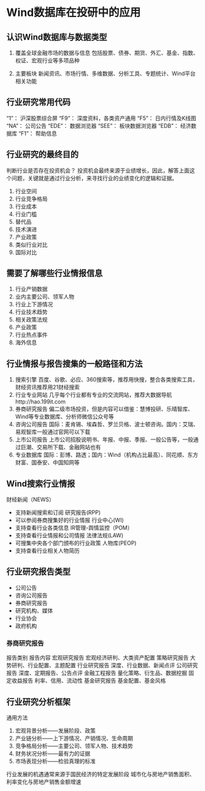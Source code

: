 # Wind数据库在投研中的应用

## 认识Wind数据库与数据类型
1. 覆盖全球金融市场的数据与信息
包括股票、债券、期货、外汇、基金、指数、权证、宏观行业等多项品种

2. 主要板块
新闻资讯、市场行情、多维数据、分析工具、专题统计、Wind平台相关功能

## 行业研究常用代码
“1”： 沪深股票综合屏
“F9”： 深度资料，各类资产通用
“F5”： 日内行情及K线图
“NA”： 公司公告
“EDE”： 数据浏览器
“SEE”： 板块数据浏览器
“EDB”： 经济数据库
“F1”： 帮助信息

## 行业研究的最终目的 
判断行业是否存在投资机会？
投资机会最终来源于业绩增长，因此，解答上面这个问题，关键就是通过行业分析，来寻找行业的业绩变化的逻辑和证据。

1. 行业空间
2. 行业竞争格局
3. 行业成本
4. 行业门槛
5. 替代品
6. 技术演进
7. 产业政策
8. 类似行业对比
9. 国际对比

## 需要了解哪些行业情报信息
1. 行业产销数据
2. 业内主要公司、领军人物
3. 行业上下游情况
4. 行业技术趋势
5. 相关政策法规
6. 产业政策
7. 行业热点事件
8. 海外信息

## 行业情报与报告搜集的一般路径和方法
1. 搜索引擎
百度、谷歌、必应、360搜索等，推荐用快搜，整合各类搜索工具，财经资讯推荐用21财经搜索
2. 行业专业网站
几乎每个行业都有专业的交流网站，推荐大数据导航http://hao.199it.com
3. 券商研究报告
偏二级市场投资，但是内容可以借鉴：慧博投研、乐晴智库、Wind等专业数据库、分析师微信公众号等
4. 咨询公司报告
国际：麦肯锡、埃森哲、罗兰贝格、波士顿咨询。国内：艾瑞、易观智库一般通过官网可以下载
5. 上市公司报告
上市公司招股说明书、年报、中报、季报、一般公告等，一般通过巨潮、交易所下载、金融网站也有
6. 专业数据库
国际：彭博、路透；国内：Wind（机构占比最高）、同花顺、东方财富、国泰安、中国知网等

## Wind搜索行业情报
财经新闻（NEWS）
- 支持新闻搜索和订阅
研究报告(RPP)
- 可以参阅券商搜集好的行业情报
行业中心(WI)
- 支持查看行业各类信息
IR管理-舆情监控（POM）
- 支持查看行业情报和公司情报
法律法规(LAW)
- 可搜集中央各个部门颁布的行业政策
人物库(PEOP)
- 支持查看行业相关人物简历

## 行业研究报告类型
- 公司公告
- 咨询公司报告
- 券商研究报告
- 研究机构、媒体
- 行业协会
- 政府机构

### 券商研究报告
 报告类别          报告内容
 宏观研究报告      宏观经济研判、大类资产配置
 策略研究报告      大势研判、行业配置、主题配置
 行业研究报告      深度、行业数据、新闻点评
 公司研究报告      深度、定期报告、公告点评
 金融工程报告      量化策略、衍生品、数据挖掘
 固定收益报告      利率、信用、流动性
 基金研究报告      基金配置、基金风格
 
## 行业研究分析框架
通用方法
1. 宏观背景分析——发展阶段、政策
2. 产业链分析——上下游情况、产销情况、生命周期
3. 竞争格局分析——主要公司、领军人物、技术趋势
4. 财务状况分析——最有力的证据
5. 市场表现分析——检验真理的标准

行业发展的机遇通常来源于国民经济的特定发展阶段
城市化与房地产销售面积、利率变化与房地产销售金额增速

